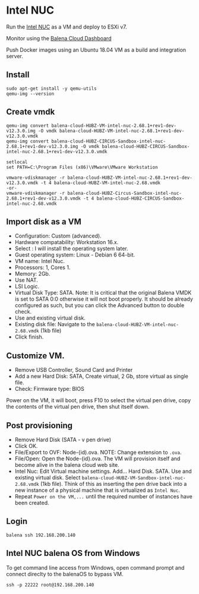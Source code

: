 # Intel NUC

Run the [Intel NUC][balena-os] as a VM and deploy to ESXi v7. 

Monitor using the [Balena Cloud Dashboard][dashboard]

Push Docker images using an Ubuntu 18.04 VM as a build and integration server.

## Install 
```console
sudo apt-get install -y qemu-utils
qemu-img --version
```

## Create vmdk

```console
qemu-img convert balena-cloud-HUBZ-VM-intel-nuc-2.68.1+rev1-dev-v12.3.0.img -O vmdk balena-cloud-HUBZ-VM-intel-nuc-2.68.1+rev1-dev-v12.3.0.vmdk
qemu-img convert balena-cloud-HUBZ-CIRCUS-Sandbox-intel-nuc-2.68.1+rev1-dev-v12.3.0.img -O vmdk balena-cloud-HUBZ-CIRCUS-Sandbox-intel-nuc-2.68.1+rev1-dev-v12.3.0.vmdk
```

```
setlocal
set PATH=C:\Program Files (x86)\VMware\VMware Workstation

vmware-vdiskmanager -r balena-cloud-HUBZ-VM-intel-nuc-2.68.1+rev1-dev-v12.3.0.vmdk -t 4 balena-cloud-HUBZ-VM-intel-nuc-2.68.vmdk
-or-
vmware-vdiskmanager -r balena-cloud-HUBZ-Circus-Sandbox-intel-nuc-2.68.1+rev1-dev-v12.3.0.vmdk -t 4 balena-cloud-HUBZ-CIRCUS-Sandbox-intel-nuc-2.68.vmdk
```

## Import disk as a VM
* Configuration: Custom (advanced).
* Hardware compatability: Workstation 16.x.
* Select : I will install the operating system later.
* Guest operating system: Linux - Debian 6 64-bit.
* VM name: Intel Nuc.
* Processors: 1, Cores 1.
* Memory: 2Gb.
* Use NAT.
* LSI Logic.
* Virtual Disk Type: SATA. Note: It is critical that the original Balena VMDK is set to SATA 0:0 otherwise it will not boot properly. It should be already configured as such, but you can click the Advanced button to double check.
* Use and existing virtual disk.
* Existing disk file: Navigate to the `balena-cloud-HUBZ-VM-intel-nuc-2.68.vmdk` (1kb file)
* Click finish.

## Customize VM.
* Remove USB Controller, Sound Card and Printer
* Add a new Hard Disk: SATA, Create virtual, 2 Gb, store virtual as single file.
* Check: Firmware type: BIOS

Power on the VM, it will boot, press F10 to select the virtual pen drive, copy the contents of the virtual pen drive, then shut itself down.

## Post provisioning
* Remove Hard Disk (SATA - v pen drive)
* Click OK.
* File/Export to OVF: Node-{id).ova. NOTE: Change extension to `.ova`.
* File/Open: Open the Node-{id}.ova. The VM will provision itself and become alive in the balena cloud web site.
* Intel Nuc: Edit Virtual machine settings. Add... Hard Disk. SATA. Use and existing virtual disk. Select `balena-cloud-HUBZ-VM-Sandbox-intel-nuc-2.68.vmdk` (1kb file). Think of this as inserting the pen drive back into a new instance of a physical machine that is virtualized as `Intel Nuc`.
* Repeat `Power on the VM,...` until the required number of instances have been created.

## Login 

```console
balena ssh 192.168.200.140
```

## Intel NUC balena OS from Windows
To get command line access from Windows, open command prompt and connect direclty to the balenaOS to bypass VM.
```console
ssh -p 22222 root@192.168.200.140
```

[balena-os]: (https://www.balena.io/os/)
[dashboard]: (https://dashboard.balena-cloud.com/apps)
[info]: (https://forums.balena.io/t/how-to-create-vmware-or-virtualbox-virtual-machine-from-balena-app-image/95385)